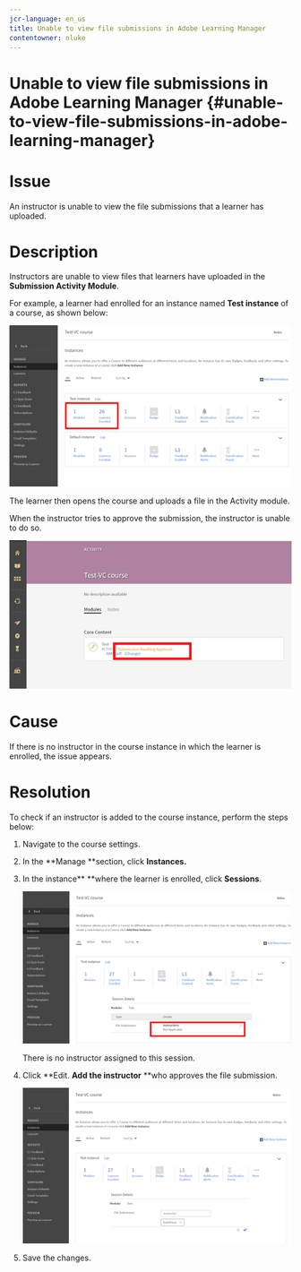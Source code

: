 ```yaml
---
jcr-language: en_us
title: Unable to view file submissions in Adobe Learning Manager
contentowner: nluke
---
```



# Unable to view file submissions in Adobe Learning Manager {#unable-to-view-file-submissions-in-adobe-learning-manager}

# **Issue**

An instructor is unable to view the file submissions that a learner has uploaded.

# **Description**

Instructors are unable to view files that learners have uploaded in the **Submission Activity Module**.

For example, a learner had enrolled for an instance named **Test instance** of a course, as shown below:

![](assets/test-instance.png)

The learner then opens the course and uploads a file in the Activity module.

When the instructor tries to approve the submission, the instructor is unable to do so.

![](assets/activity.png) 

# **Cause**

If there is no instructor in the course instance in which the learner is enrolled, the issue appears.

# Resolution

To check if an instructor is added to the course instance, perform the steps below:

1. Navigate to the course settings.
1. In the **Manage **section, click **Instances.**
1. In the instance** **where the learner is enrolled, click **Sessions**.

   ![](assets/check-instructor.png)

   There is no instructor assigned to this session.

1. Click **Edit. **Add the instructor** **who approves the file submission.

   ![](assets/assign-instructor.png)

1. Save the changes.

